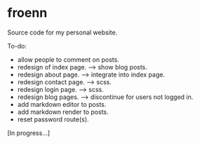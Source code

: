 # froenn
Source code for my personal website.

To-do:
- allow people to comment on posts.
- redesign of index page. --> show blog posts.
- redesign about page. --> integrate into index page.
- redesign contact page. --> scss.
- redesign login page. --> scss.
- redesign blog pages. --> discontinue for users not logged in.
- add markdown editor to posts.
- add markdown render to posts.
- reset password route(s).

[In progress...]
